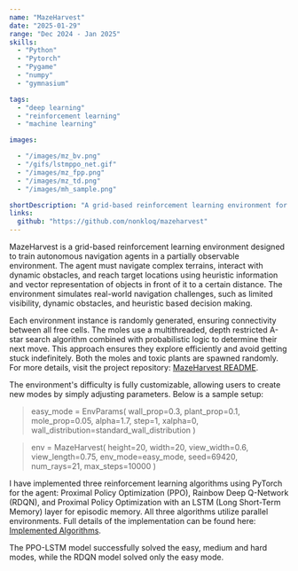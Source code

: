 ```yaml
---
name: "MazeHarvest"
date: "2025-01-29"
range: "Dec 2024 - Jan 2025"
skills:
  - "Python"
  - "Pytorch"
  - "Pygame"
  - "numpy"
  - "gymnasium"

tags:
  - "deep learning"
  - "reinforcement learning"
  - "machine learning"

images:

  - "/images/mz_bv.png"
  - "/gifs/lstmppo_net.gif"
  - "/images/mz_fpp.png"
  - "/images/mz_td.png"
  - "/images/mh_sample.png"

shortDescription: "A grid-based reinforcement learning environment for training autonomous navigation agents."
links:
  github: "https://github.com/nonkloq/mazeharvest"
---
```


MazeHarvest is a grid-based reinforcement learning environment designed to train autonomous navigation agents in a partially observable environment. The agent must navigate complex terrains, interact with dynamic obstacles, and reach target locations using heuristic information and vector representation of objects in front of it to a certain distance. The environment simulates real-world navigation challenges, such as limited visibility, dynamic obstacles, and heuristic based decision making.

Each environment instance is randomly generated, ensuring connectivity between all free cells. The moles use a multithreaded, depth restricted A-star search algorithm combined with probabilistic logic to determine their next move. This approach ensures they explore efficiently and avoid getting stuck indefinitely. Both the moles and toxic plants are spawned randomly. For more details, visit the project repository: [MazeHarvest README](https://github.com/nonkloq/mazeharvest/blob/main/homegym/README.md).

The environment's difficulty is fully customizable, allowing users to create new modes by simply adjusting parameters. Below is a sample setup:
> easy_mode = EnvParams(
    wall_prop=0.3, 
    plant_prop=0.1, 
    mole_prop=0.05, 
    alpha=1.7, 
    step=1, 
    xalpha=0, 
    wall_distribution=standard_wall_distribution
)

> env = MazeHarvest(
    height=20, 
    width=20, 
    view_width=0.6, 
    view_length=0.75, 
    env_mode=easy_mode, 
    seed=69420, 
    num_rays=21, 
    max_steps=10000
)

I have implemented three reinforcement learning algorithms using PyTorch for the agent: Proximal Policy Optimization (PPO), Rainbow Deep Q-Network (RDQN), and Proximal Policy Optimization with an LSTM (Long Short-Term Memory) layer for episodic memory. All three algorithms utilize parallel environments. Full details of the implementation can be found here: [Implemented Algorithms](https://github.com/nonkloq/mazeharvest/tree/main?tab=readme-ov-file#implemented-algorithms).

The PPO-LSTM model successfully solved the easy, medium and hard modes, while the RDQN model solved only the easy mode.

